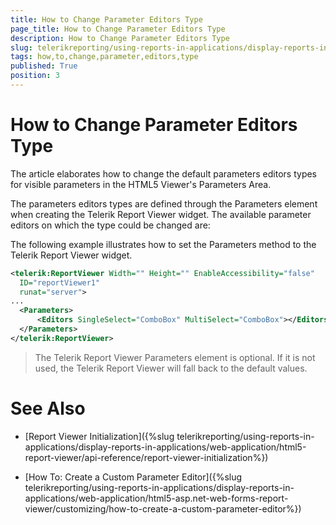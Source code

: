 ```yaml
---
title: How to Change Parameter Editors Type
page_title: How to Change Parameter Editors Type 
description: How to Change Parameter Editors Type
slug: telerikreporting/using-reports-in-applications/display-reports-in-applications/web-application/html5-asp.net-web-forms-report-viewer/customizing/how-to-change-parameter-editors-type
tags: how,to,change,parameter,editors,type
published: True
position: 3
---
```


# How to Change Parameter Editors Type

The article elaborates how to change the default parameters editors types for visible parameters in the HTML5 Viewer's Parameters Area. 

The parameters editors types are defined through the Parameters element when creating the Telerik Report Viewer widget. The available parameter editors on which the type could be changed are: 

The following example illustrates how to set the Parameters method to the Telerik Report Viewer widget. 
    
````xml
<telerik:ReportViewer Width="" Height="" EnableAccessibility="false"
  ID="reportViewer1"
  runat="server">
...
  <Parameters>
      <Editors SingleSelect="ComboBox" MultiSelect="ComboBox"></Editors>
  </Parameters>
</telerik:ReportViewer>
````

> The Telerik Report Viewer Parameters element is optional. If it is not used, the Telerik Report Viewer will fall back to the default values. 

# See Also

* [Report Viewer Initialization]({%slug telerikreporting/using-reports-in-applications/display-reports-in-applications/web-application/html5-report-viewer/api-reference/report-viewer-initialization%})

* [How To: Create a Custom Parameter Editor]({%slug telerikreporting/using-reports-in-applications/display-reports-in-applications/web-application/html5-asp.net-web-forms-report-viewer/customizing/how-to-create-a-custom-parameter-editor%})
